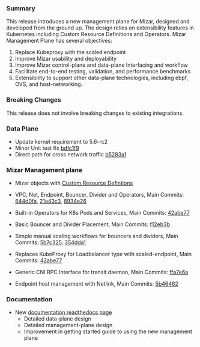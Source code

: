 <!--
SPDX-License-Identifier: MIT
Copyright (c) 2020 The Authors.

Authors: Sherif Abdelwahab <@zasherif>
         Phu Tran          <@phudtran>

Permission is hereby granted, free of charge, to any person obtaining a copy
of this software and associated documentation files (the "Software"), to deal
in the Software without restriction, including without limitation the rights
to use, copy, modify, merge, publish, distribute, sublicense, and/or sell
copies of the Software, and to permit persons to whom the Software is
furnished to do so, subject to the following conditions:The above copyright
notice and this permission notice shall be included in all copies or
substantial portions of the Software.THE SOFTWARE IS PROVIDED "AS IS",
WITHOUT WARRANTY OF ANY KIND, EXPRESS OR IMPLIED, INCLUDING BUT NOT LIMITED
TO THE WARRANTIES OF MERCHANTABILITY, FITNESS FOR A PARTICULAR PURPOSE AND
NONINFRINGEMENT. IN NO EVENT SHALL THE AUTHORS OR COPYRIGHT HOLDERS BE LIABLE
FOR ANY CLAIM, DAMAGES OR OTHER LIABILITY, WHETHER IN AN ACTION OF CONTRACT,
TORT OR OTHERWISE, ARISING FROM, OUT OF OR IN CONNECTION WITH THE SOFTWARE OR
THE USE OR OTHER DEALINGS IN THE SOFTWARE.
-->

### Summary

This release introduces a new management plane for Mizar, designed and
developed from the ground up. The design relies on extensibility
features in Kubernetes including Custom Resource Definitions and
Operators. Mizar Management Plane has several objectives:

1. Replace Kubeproxy with the scaled endpoint
1. Improve Mizar usability and deployability
1. Improve Mizar control-plane and data-plane Interfacing and workflow
1. Facilitate end-to-end testing, validation, and performance
   benchmarks
1. Extensibility to support other data-plane technologies, including ebpf, OVS, and host-networking.

### Breaking Changes

This release does not involve breaking changes to existing
integrations.

### Data Plane

* Update kernel requirement to 5.6-rc2
* Minor Unit test fix [bdfc1f9](https://github.com/futurewei-cloud/mizar/commit/bd9037c1482c787dbcb7529085003830213b848a)
* Direct path for cross network traffic [b5283a1](https://github.com/futurewei-cloud/mizar/commit/f2b6b07445903a263a86a600ccf29e5cc8010ef0)

### Mizar Management plane

* Mizar objects with [Custom Resource Defintions](https://kubernetes.io/docs/concepts/extend-kubernetes/api-extension/custom-resources/)
* VPC, Net, Endpoint, Bouncer, Divider and Operators, Main
    Commits:
    [644d0fa](https://github.com/futurewei-cloud/mizar/commit/96fb43913b47266339fe162343f868a438085abe),
    [21a43c3](https://github.com/futurewei-cloud/mizar/commit/8934e2685ed38745a448012ad4d0653ab6027c9f),
    [8934e26](https://github.com/futurewei-cloud/mizar/commit/84f47d0b1e4fb045feff777661cb589060f18dfd)
* Built-in Operators for K8s Pods and Services, Main
    Commits: [42abe77](https://github.com/futurewei-cloud/mizar/commit/330e2ebe2993bf4e853c1defa22fe6d4994a752e)
* Basic Bouncer and Divider Placement, Main
    Commits:
    [f12eb3b](https://github.com/futurewei-cloud/mizar/commit/fda477df4f327366cede6c58aa64c9a498207865)
* Simple manual scaling workflows for bouncers and dividers, Main
    Commits:
    [5b7c325](https://github.com/futurewei-cloud/mizar/commit/42abe77493ce6c6421ccb4589c3b5ae31fd7f15f),
    [354dda1](https://github.com/futurewei-cloud/mizar/commit/5b7c3255653b80093b2ab4a4fa3ef58685c93ac0)

* Replaces KubeProxy for Loadbalancer type with scaled-endpoint, Main
      Commits:
   [42abe77](https://github.com/futurewei-cloud/mizar/commit/330e2ebe2993bf4e853c1defa22fe6d4994a752e)
* Generic CNI RPC Interface for transit daemon, Main
      Commits: [ffa7e6a](https://github.com/futurewei-cloud/mizar/commit/70b992b44b591ad14eb1d94810235b811cda9a4c)
* Endpoint host management with Netlink, Main
      Commits: [5b46462](https://github.com/futurewei-cloud/mizar/commit/b347e23ec119512e344697b3e2e46f34f17378ec)

### Documentation

* New [documentation readthedocs page](http://mizar.readthedocs.io)
    * Detailed data-plane design
    * Detailed management-plane design
    * Improvement in getting started guide to using the new management plane
